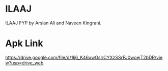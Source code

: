 # ILAAJ
ILAAJ FYP by Arslan Ali and Naveen Kingrani.

# Apk Link
https://drive.google.com/file/d/1Ij6_K46uwGsIrCYXzSSrPJ0woejT2bDR/view?usp=drive_web


